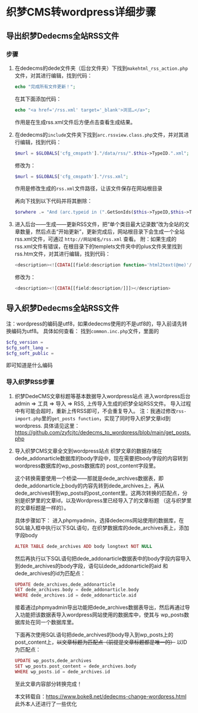 # 织梦CMS转wordpress详细步骤
## 导出织梦Dedecms全站RSS文件
### 步骤
1. 在dedecms的dede文件夹（后台文件夹）下找到`makehtml_rss_action.php`文件，对其进行编辑，找到代码：
    ```php
    echo "完成所有文件更新！";
    ```
      在其下面添加代码：
    ```php
    echo "<a href='/rss.xml' target='_blank'>浏览…</a>";
    ```
    作用是在生成rss.xml文件后方便点击查看生成结果。
2. 在dedecms的`include`文件夹下找到`arc.rssview.class.php`文件，并对其进行编辑，找到代码：
    ```php
    $murl = $GLOBALS['cfg_cmspath']."/data/rss/".$this->TypeID.".xml";
    ```
    修改为：
    ```php
    $murl = $GLOBALS['cfg_cmspath']."/rss.xml";
    ```
    作用是修改生成的`rss.xml`文件路径，让该文件保存在网站根目录
    
    再向下找到以下代码并将其删除：
    ```php
    $orwhere .= "And (arc.typeid in (".GetSonIds($this->TypeID,$this->TypeFields['channeltype']).") )";
    ```
3.  进入后台——生成——更新RSS文件，把“单个类目最大记录数”改为全站的文章数量，然后点击“开始更新”，更新完成后，网站根目录下会生成一个全站rss.xml文件，可通过 `http://网站域名/rss.xml`     查看。
    附：如果生成的rss.xml文件有错误，在根目录下的templets文件夹中的plus文件夹里找到rss.htm文件，对其进行编辑，找到代码：
    ```php
    <description><![CDATA[[field:description function='html2text(@me)'/]]]></description>
    ```
    修改为：
    ```php
    <description><![CDATA[[field:description/]]]></description>
    ```
## 导入织梦Dedecms全站RSS文件
注：wordpress的编码是utf8，如果dedecms使用的不是utf8的，导入前请先转换编码为utf8。
具体如何查看：
找到`common.inc.php`文件，里面的
```php
$cfg_version = 
$cfg_soft_lang = 
$cfg_soft_public = 
```
即可知道是什么编码
### 导入织梦RSS步骤
1.  织梦DedeCMS文章标题等基本数据导入wordpress站点
    进入wordpress后台admin => 工具 => 导入 => RSS, 上传导入生成的织梦全站RSS文件。
    导入过程中有可能会超时，重新上传RSS即可，不会重复导入。
    注：我通过修改`rss-import.php`里的`get_posts function`，实现了同时导入织梦文章id到wordpress. 具体请见这里：              https://github.com/zyfcjtc/dedecms_to_wordpress/blob/main/get_posts.php
2.  导入织梦CMS文章全文到wordpress站点
    织梦文章的数据存储在dede_addonarticle数据库的body字段中，现在需要把body字段的内容转到wordpress数据库的wp_posts数据库的         post_content字段里。

    这个转换需要使用一个桥梁——那就是dede_archives数据表，即dede_addonarticle上body的内容先转到dede_archives上，再从               dede_archives转到wp_posts的post_content里。这两次转换的匹配点，分别是织梦里的文章id，以及Wordpress里已经导入了的文章标题       （这与织梦里的文章标题是一样的）。
    
    具体步骤如下：
    进入phpmyadmin，选择dedecms网站使用的数据库，在SQL输入框中执行以下SQL语句，在织梦数据库的dede_archives表上，添加字段body
    ```php
    ALTER TABLE dede_archives ADD body longtext NOT NULL
    ```
    然后再执行以下SQL语句把dede_addonarticle数据表中的body字段内容导入到dede_archives的body字段，语句以dede_addonarticle的aid     和dede_archives的id为匹配点：
    ```php
    UPDATE dede_archives,dede_addonarticle
    SET dede_archives.body = dede_addonarticle.body  
    WHERE dede_archives.id = dede_addonarticle.aid
    ```
    接着通过phpmyadmin导出功能把dede_archives数据表导出，然后再通过导入功能把该数据表导入wordpress网站使用的数据库中，使其与       wp_posts数据库处在同一个数据库里。

    下面再次使用SQL语句把dede_archives的body导入到wp_posts上的post_content上，~~以文章标题为匹配点（前提是文章标题都是唯一的）~~ 以ID为匹配点：
    ```php
    UPDATE wp_posts,dede_archives  
    SET wp_posts.post_content = dede_archives.body  
    WHERE wp_posts.id = dede_archives.id
    ```
    至此文章内容部分转换完成！
    
    本文转载自：https://www.boke8.net/dedecms-change-wordpress.html 此外本人还进行了一些优化
